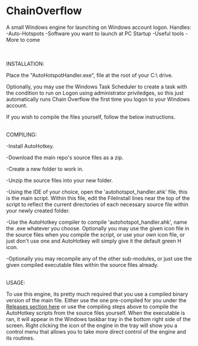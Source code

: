 # ChainOverflow
A small Windows engine for launching on Windows account logon.
Handles:
-Auto-Hotspots
-Software you want to launch at PC Startup
-Useful tools
-More to come
<br><br><br>


INSTALLATION:

Place the "AutoHotspotHandler.exe", file at the root of your C:\ drive. 

Optionally, you may use the Windows Task Scheduler to create a task with the condition to run on Logon using administrator priviledges, so this just automatically runs Chain Overflow the first time you logon to your Windows account.

If you wish to compile the files yourself, follow the below instructions.

<br>
COMPILING:

-Install AutoHotkey.

-Download the main repo's source files as a zip.

-Create a new folder to work in.

-Unzip the source files into your new folder.

-Using the IDE of your choice, open the 'autohotspot_handler.ahk' file, this is the main script. Within this file, edit the FileInstall lines near the top of the script to reflect the current directories of each necessary source file within your newly created folder.

-Use the AutoHotkey compiler to compile 'autohotspot_handler.ahk', name the .exe whatever you choose. Optionally you may use the given icon file in the source files when you compile the script, or use your own icon file, or just don't use one and AutoHotkey will simply give it the default green H icon.

-Optionally you may recompile any of the other sub-modules, or just use the given compiled executable files within the source files already.

<br>
USAGE:

To use this engine, its pretty much required that you use a compiled binary version of the main file. Either use the one pre-compiled for you under the [Releases section here](https://github.com/A-gent/ChainOverflow/releases) or use the compiling steps above to compile the AutoHotkey scripts from the source files yourself.
When the executable is ran, it will appear in the Windows taskbar tray in the bottom right side of the screen. Right clicking the icon of the engine in the tray will show you a control menu that allows you to take more direct control of the engine and its routines.
